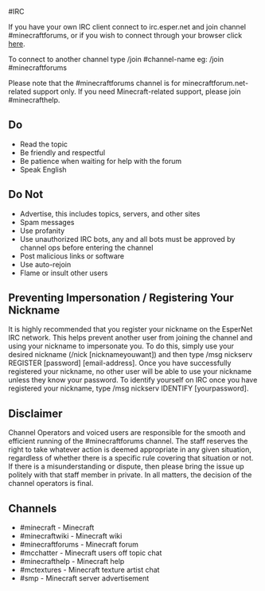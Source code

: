 #IRC

If you have your own IRC client connect to irc.esper.net and join channel #minecraftforums, 
or if you wish to connect through your browser click [here](http://www.minecraftforum.net/irc/web-client/).

To connect to another channel type /join #channel-name eg: /join #minecraftforums

  Please note that the #minecraftforums channel is for minecraftforum.net-related support only. If you need Minecraft-related support, please join #minecrafthelp.

## Do

* Read the topic
* Be friendly and respectful
* Be patience when waiting for help with the forum
* Speak English

## Do Not

* Advertise, this includes topics, servers, and other sites
* Spam messages
* Use profanity
* Use unauthorized IRC bots, any and all bots must be approved by channel ops before entering the channel
* Post malicious links or software
* Use auto-rejoin
* Flame or insult other users

## Preventing Impersonation / Registering Your Nickname

  It is highly recommended that you register your nickname on the EsperNet IRC network. This helps prevent another user from joining the channel and using your nickname to impersonate you. To do this, simply use your desired nickname (/nick [nicknameyouwant]) and then type /msg nickserv REGISTER [password] [email-address]. Once you have successfully registered your nickname, no other user will be able to use your nickname unless they know your password. To identify yourself on IRC once you have registered your nickname, type /msg nickserv IDENTIFY [yourpassword]. 

## Disclaimer

Channel Operators and voiced users are responsible for the smooth and efficient running of the #minecraftforums channel. 
The staff reserves the right to take whatever action is deemed appropriate in any given situation, 
regardless of whether there is a specific rule covering that situation or not. 
If there is a misunderstanding or dispute, then please bring the issue up politely with that staff member in private. 
In all matters, the decision of the channel operators is final.

## Channels

* #minecraft - Minecraft
* #minecraftwiki - Minecraft wiki
* #minecraftforums - Minecraft forum
* #mcchatter - Minecraft users off topic chat
* #minecrafthelp - Minecraft help
* #mctextures - Minecraft texture artist chat
* #smp - Minecraft server advertisement 
